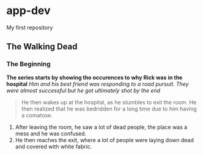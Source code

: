 # app-dev
My first repository
## The Walking Dead
### The Beginning
**The series starts by showing the occurences to why Rick was in the hospital**
*Him and his best friend was responding to a road pursuit. They were almost successful but he got ultimately shot by the end*
> He then wakes up at the hospital, as he stumbles to exit the room. He then realized that he was bedridden for a long time due to him having a comatose.
1. After leaving the room, he saw a lot of dead people, the place was a mess and he was confused.
2. He then reaches the exit, where a lot of people were laying down dead and covered with white fabric.
